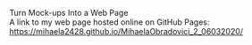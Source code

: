 Turn Mock-ups Into a Web Page<br>
A link to my web page hosted online on GitHub Pages:<br>
https://mihaela2428.github.io/MihaelaObradovici_2_06032020/
